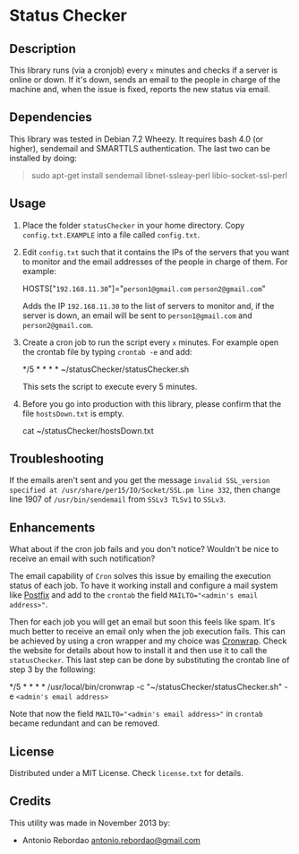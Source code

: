# Status Checker

## Description

This library runs (via a cronjob) every `x` minutes and checks if a server is online or down. If it's down, sends an email to the people in charge of the machine and, when the issue is fixed, reports the new status via email.

## Dependencies

This library was tested in Debian 7.2 Wheezy. It requires bash 4.0 (or higher), sendemail and SMARTTLS authentication. The last two can be installed by doing:

> sudo apt-get install sendemail libnet-ssleay-perl libio-socket-ssl-perl

## Usage

1. Place the folder `statusChecker` in your home directory. Copy `config.txt.EXAMPLE` into a file called `config.txt`.

2. Edit `config.txt` such that it contains the IPs of the servers that you want to monitor and the email addresses of the people in charge of them. For example:

	HOSTS["`192.168.11.30`"]="`person1@gmail.com` `person2@gmail.com`"

	Adds the IP `192.168.11.30` to the list of servers to monitor and, if the server is down, an email will be sent to `person1@gmail.com` and `person2@gmail.com`.

3. Create a cron job to run the script every `x` minutes. For example open the crontab file by typing `crontab -e` and add:  

	*/5 * * * * ~/statusChecker/statusChecker.sh

	This sets the script to execute every 5 minutes.

4. Before you go into production with this library, please confirm that the file `hostsDown.txt` is empty.

	cat ~/statusChecker/hostsDown.txt

## Troubleshooting

If the emails aren't sent and you get the message `invalid SSL_version specified at /usr/share/per15/IO/Socket/SSL.pm line 332`, then change line 1907 of `/usr/bin/sendemail` from `SSLv3 TLSv1` to `SSLv3`.

## Enhancements

What about if the cron job fails and you don't notice? Wouldn't be nice to receive an email with such notification?

The email capability of `Cron` solves this issue by emailing the execution status of each job. To have it working install and configure a mail system like [Postfix](https://wiki.debian.org/Postfix?highlight=%28%28Postfix%29%29) and add to the `crontab` the field `MAILTO="<admin's email address>"`.

Then for each job you will get an email but soon this feels like spam. It's much better to receive an email only when the job execution fails. This can be achieved by using a cron wrapper and my choice was [Cronwrap](https://github.com/Doist/cronwrap). Check the website for details about how to install it and then use it to call the `statusChecker`. This last step can be done by substituting the crontab line of step 3 by the following:
    
*/5 * * * * /usr/local/bin/cronwrap -c "~/statusChecker/statusChecker.sh" -e `<admin's email address>`

Note that now the field `MAILTO="<admin's email address>"` in `crontab` became redundant and can be removed.

## License

Distributed under a MIT License. Check `license.txt` for details.

## Credits

This utility was made in November 2013 by:

- Antonio Rebordao antonio.rebordao@gmail.com
